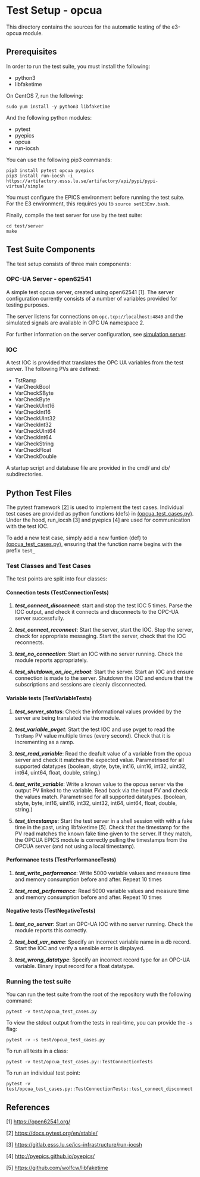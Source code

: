 # Test Setup - opcua
This directory contains the sources for the automatic testing of the e3-opcua module.

## Prerequisites
In order to run the test suite, you must install the following:

 * python3
 * libfaketime

On CentOS 7, run the following:

```
sudo yum install -y python3 libfaketime
```

And the following python modules:

 * pytest
 * pyepics
 * opcua
 * run-iocsh

You can use the following pip3 commands:

```
pip3 install pytest opcua pyepics
pip3 install run-iocsh -i https://artifactory.esss.lu.se/artifactory/api/pypi/pypi-virtual/simple
```

You must configure the EPICS environment before running the test suite. 
For the E3 environment, this requires you to ``source setE3Env.bash``.

Finally, compile the test server for use by the test suite:
```
cd test/server
make
```


## Test Suite Components

The test setup consists of three main components:

### OPC-UA Server - open62541
A simple test opcua server, created using open62541 [1]. The server configuration currently
consists of a number of variables provided for testing purposes.

The server listens for connections on ``opc.tcp://localhost:4840`` and the simulated
signals are available in OPC UA namespace 2.

For further information on the server configuration, see [simulation server](test/server/README.md).

### IOC
A test IOC is provided that translates the OPC UA variables from the test server. 
The following PVs are defined:

 * TstRamp
 * VarCheckBool
 * VarCheckSByte
 * VarCheckByte
 * VarCheckUInt16
 * VarCheckInt16
 * VarCheckUInt32
 * VarCheckInt32
 * VarCheckUInt64
 * VarCheckInt64
 * VarCheckString
 * VarCheckFloat
 * VarCheckDouble

A startup script and database file are provided in the
cmd/ and db/ subdirectories.

## Python Test Files
The pytest framework [2] is used to implement the test cases. Individual test cases are provided
as python functions (defs) in [\(opcua_test_cases.py\)](test/opcua_test_cases.py). Under the hood, 
run_iocsh [3] and pyepics [4] are used for communication with the test IOC.

To add a new test case, simply add a new funtion (def) to [\(opcua_test_cases.py\)](test/opcua_test_cases.py), 
ensuring that the function name begins with the prefix ``test_``

### Test Classes and Test Cases

The test points are split into four classes:

#### Connection tests (TestConnectionTests)

 1. **_test_connect_disconnect_**: start and stop the test IOC 5 times. Parse the IOC output, 
      and check it connects and disconnects to the OPC-UA server successfully.

 2. **_test_connect_reconnect_**: Start the server, start the IOC. Stop the server, 
      check for appropriate messaging. Start the server, check that the IOC reconnects.

 3. **_test_no_connection_**: Start an IOC with no server running. Check the module reports appropriately.

 4. **_test_shutdown_on_ioc_reboot_**: Start the server. Start an IOC and ensure connection 
      is made to the server. Shutdown the IOC and endure that the subscriptions and sessions are 
      cleanly disconnected.


#### Variable tests (TestVariableTests)

 1. **_test_server_status_**: Check the informational values provided by the server are being 
      translated via the module.

 2. **_test_variable_pvget_**: Start the test IOC and use pvget to read the ``TstRamp`` PV 
      value multiple times (every second). Check that it is incrementing as a ramp.

 3. **_test_read_variable_**: Read the deafult value of a variable from the opcua server and 
      check it matches the expected value. Parametrised for all supported datatypes 
      (boolean, sbyte, byte, int16, uint16, int32, uint32, int64, uint64, float, double, string.)

 4. **_test_write_variable_**: Write a known value to the opcua server via the output PV linked 
      to the variable. Read back via the input PV and check the values match. Parametrised for all 
      supported datatypes.
      (boolean, sbyte, byte, int16, uint16, int32, uint32, int64, uint64, float, double, string.)

 5. **_test_timestamps_**:  Start the test server in a shell session with with a fake time in 
      the past, using libfaketime [5]. Check that the timestamp for the PV read matches the 
      known fake time given to the server. If they match, the OPCUA EPICS module is correctly 
      pulling the timestamps from the OPCUA server (and not using a local timestamp).


#### Performance tests (TestPerformanceTests)

 1. **_test_write_performance_**: Write 5000 variable values and measure time and memory 
      consumption before and after. Repeat 10 times

 2. **_test_read_performance_**: Read 5000 variable values and measure time and memory 
      consumption before and after. Repeat 10 times

 
#### Negative tests (TestNegativeTests)

 1. **_test_no_server_**: Start an OPC-UA IOC with no server running. 
      Check the module reports this correctly.

 2. **_test_bad_var_name_**:  Specify an incorrect variable name in a db record.
      Start the IOC and verify a sensible error is displayed.

 3. **_test_wrong_datatype_**: Specify an incorrect record type for an OPC-UA variable.
      Binary input record for a float datatype.


### Running the test suite
You can run the test suite from the root of the repository wuth the following command:
```
pytest -v test/opcua_test_cases.py
```

To view the stdout output from the tests in real-time, you can provide the ``-s`` flag:
```
pytest -v -s test/opcua_test_cases.py
```

To run all tests in a class:
```
pytest -v test/opcua_test_cases.py::TestConnectionTests
```

To run an individual test point:
```
pytest -v test/opcua_test_cases.py::TestConnectionTests::test_connect_disconnect
```

## References
[1] https://open62541.org/

[2] https://docs.pytest.org/en/stable/

[3] https://gitlab.esss.lu.se/ics-infrastructure/run-iocsh

[4] http://pyepics.github.io/pyepics/

[5] https://github.com/wolfcw/libfaketime
